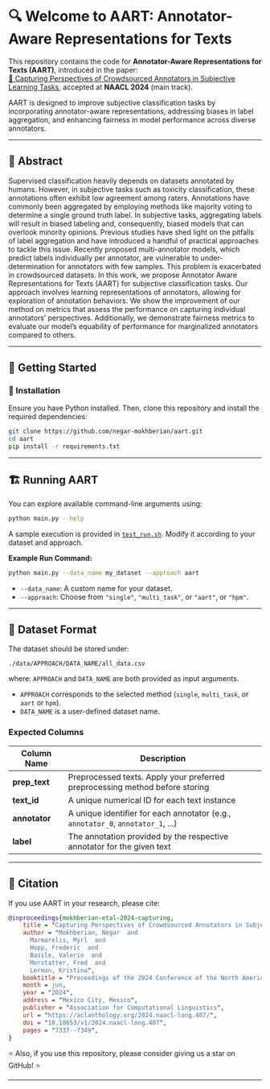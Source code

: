 # 🔍 Welcome to AART: Annotator-Aware Representations for Texts

This repository contains the code for **Annotator-Aware Representations for Texts (AART)**, introduced in the paper:  
[📄 Capturing Perspectives of Crowdsourced Annotators in Subjective Learning Tasks](https://aclanthology.org/2024.naacl-long.407/#), accepted at **NAACL 2024** (main track).  

AART is designed to improve subjective classification tasks by incorporating annotator-aware representations, addressing biases in label aggregation, and enhancing fairness in model performance across diverse annotators.

---

## 📌 Abstract
Supervised classification heavily depends on datasets annotated by humans. However, in subjective tasks such as toxicity classification, these annotations often exhibit low agreement among raters. Annotations have commonly been aggregated by employing methods like majority voting to determine a single ground truth label. In subjective tasks, aggregating labels will result in biased labeling and, consequently, biased models that can overlook minority opinions. Previous studies have shed light on the pitfalls of label aggregation and have introduced a handful of practical approaches to tackle this issue. Recently proposed multi-annotator models, which predict labels individually per annotator, are vulnerable to under-determination for annotators with few samples. This problem is exacerbated in crowdsourced datasets. In this work, we propose Annotator Aware Representations for Texts (AART) for subjective classification tasks. Our approach involves learning representations of annotators, allowing for exploration of annotation behaviors. We show the improvement of our method on metrics that assess the performance on capturing individual annotators’ perspectives. Additionally, we demonstrate fairness metrics to evaluate our model’s equability of performance for marginalized annotators compared to others.

---

## 🚀 Getting Started

### 🔧 Installation

Ensure you have Python installed. Then, clone this repository and install the required dependencies:

```bash
git clone https://github.com/negar-mokhberian/aart.git
cd aart
pip install -r requirements.txt
```

---

## 🏗️ Running AART

You can explore available command-line arguments using:

```bash
python main.py --help
```

A sample execution is provided in [`test_run.sh`](./test_run.sh). Modify it according to your dataset and approach.

**Example Run Command:**
```bash
python main.py --data_name my_dataset --approach aart
```

- `--data_name`: A custom name for your dataset.
- `--approach`: Choose from `"single"`, `"multi_task"`, or `"aart"`, or `"hpm"`.

---

## 📂 Dataset Format

The dataset should be stored under:

```
./data/APPROACH/DATA_NAME/all_data.csv
```

where:
`APPROACH` and `DATA_NAME` are both provided as input arguments. 
- `APPROACH` corresponds to the selected method (`single`, `multi_task`, or `aart` or `hpm`).
- `DATA_NAME` is a user-defined dataset name.

### Expected Columns

| Column Name   | Description |
|--------------|------------|
| **prep_text**  | Preprocessed texts. Apply your preferred preprocessing method before storing |
| **text_id**    | A unique numerical ID for each text instance |
| **annotator**  | A unique identifier for each annotator (e.g., `annotator_0`, `annotator_1`, ...) |
| **label**      | The annotation provided by the respective annotator for the given text |

---

## 📜 Citation

If you use AART in your research, please cite:

```bibtex
@inproceedings{mokhberian-etal-2024-capturing,
    title = "Capturing Perspectives of Crowdsourced Annotators in Subjective Learning Tasks",
    author = "Mokhberian, Negar  and
      Marmarelis, Myrl  and
      Hopp, Frederic  and
      Basile, Valerio  and
      Morstatter, Fred  and
      Lerman, Kristina",
    booktitle = "Proceedings of the 2024 Conference of the North American Chapter of the Association for Computational Linguistics: Human Language Technologies (Volume 1: Long Papers)",
    month = jun,
    year = "2024",
    address = "Mexico City, Mexico",
    publisher = "Association for Computational Linguistics",
    url = "https://aclanthology.org/2024.naacl-long.407/",
    doi = "10.18653/v1/2024.naacl-long.407",
    pages = "7337--7349",
}

```
⭐ Also, if you use this repository, please consider giving us a star on GitHub! ⭐

---
